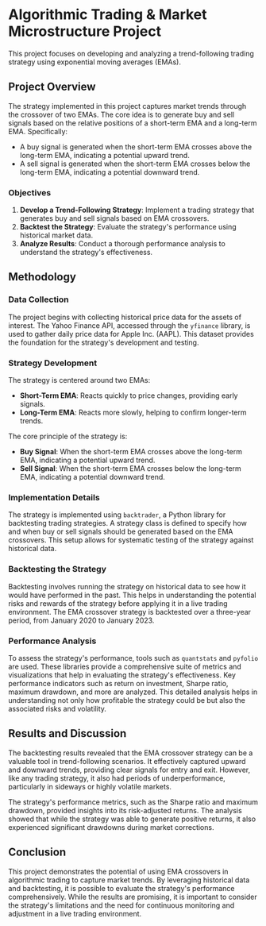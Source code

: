 # Algorithmic Trading & Market Microstructure Project
This project focuses on developing and analyzing a trend-following trading strategy using exponential moving averages (EMAs).

## Project Overview
The strategy implemented in this project captures market trends through the crossover of two EMAs. The core idea is to generate buy and sell signals based on the relative positions of a short-term EMA and a long-term EMA. Specifically:
- A buy signal is generated when the short-term EMA crosses above the long-term EMA, indicating a potential upward trend.
- A sell signal is generated when the short-term EMA crosses below the long-term EMA, indicating a potential downward trend.

### Objectives
1. **Develop a Trend-Following Strategy**: Implement a trading strategy that generates buy and sell signals based on EMA crossovers.
2. **Backtest the Strategy**: Evaluate the strategy's performance using historical market data.
3. **Analyze Results**: Conduct a thorough performance analysis to understand the strategy's effectiveness.

## Methodology
### Data Collection
The project begins with collecting historical price data for the assets of interest. The Yahoo Finance API, accessed through the `yfinance` library, is used to gather daily price data for Apple Inc. (AAPL). This dataset provides the foundation for the strategy's development and testing.

### Strategy Development
The strategy is centered around two EMAs:
- **Short-Term EMA**: Reacts quickly to price changes, providing early signals.
- **Long-Term EMA**: Reacts more slowly, helping to confirm longer-term trends.

The core principle of the strategy is:
- **Buy Signal**: When the short-term EMA crosses above the long-term EMA, indicating a potential upward trend.
- **Sell Signal**: When the short-term EMA crosses below the long-term EMA, indicating a potential downward trend.

### Implementation Details
The strategy is implemented using `backtrader`, a Python library for backtesting trading strategies. A strategy class is defined to specify how and when buy or sell signals should be generated based on the EMA crossovers. This setup allows for systematic testing of the strategy against historical data.

### Backtesting the Strategy
Backtesting involves running the strategy on historical data to see how it would have performed in the past. This helps in understanding the potential risks and rewards of the strategy before applying it in a live trading environment. The EMA crossover strategy is backtested over a three-year period, from January 2020 to January 2023.

### Performance Analysis
To assess the strategy's performance, tools such as `quantstats` and `pyfolio` are used. These libraries provide a comprehensive suite of metrics and visualizations that help in evaluating the strategy's effectiveness. Key performance indicators such as return on investment, Sharpe ratio, maximum drawdown, and more are analyzed. This detailed analysis helps in understanding not only how profitable the strategy could be but also the associated risks and volatility.

## Results and Discussion
The backtesting results revealed that the EMA crossover strategy can be a valuable tool in trend-following scenarios. It effectively captured upward and downward trends, providing clear signals for entry and exit. However, like any trading strategy, it also had periods of underperformance, particularly in sideways or highly volatile markets.

The strategy's performance metrics, such as the Sharpe ratio and maximum drawdown, provided insights into its risk-adjusted returns. The analysis showed that while the strategy was able to generate positive returns, it also experienced significant drawdowns during market corrections.

## Conclusion
This project demonstrates the potential of using EMA crossovers in algorithmic trading to capture market trends. By leveraging historical data and backtesting, it is possible to evaluate the strategy's performance comprehensively. While the results are promising, it is important to consider the strategy's limitations and the need for continuous monitoring and adjustment in a live trading environment.


